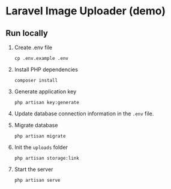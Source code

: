 # Laravel Image Uploader (demo)

## Run locally

1. Create .env file

     `cp .env.example .env`
    
2. Install PHP dependencies

     `composer install`
    
3. Generate application key
    
     `php artisan key:generate`
    
4. Update database connection information in the `.env` file.

5. Migrate database

     `php artisan migrate`
    
    
6. Init the `uploads` folder

     `php artisan storage:link`
    
    
7. Start the server

     `php artisan serve`

    
